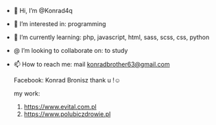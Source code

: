 - 👋 Hi, I’m @Konrad4q
- 👀 I’m interested in: programming
- 🌱 I’m currently learning: php, javascript, html, sass, scss, css, python
- @ I’m looking to collaborate on: to study
- 📫 How to reach me: mail 
  konradbrother63@gmail.com
  
  Facebook:
  Konrad Bronisz
  thank u !☺️

   my work:

  1. https://www.evital.com.pl
  2. https://www.polubiczdrowie.pl
<!---
Konrad4q/Konrad4q is a ✨ special ✨ repository because its `README.md` (this file) appears on your GitHub profile.
You can click the Preview link to take a look at your changes.
--->
